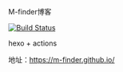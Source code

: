 M-finder博客

[![Build Status](https://travis-ci.org/M-finder/M-finder.github.io.svg)](https://travis-ci.org/M-finder/M-finder.github.io)

hexo + actions

地址：https://m-finder.github.io/
